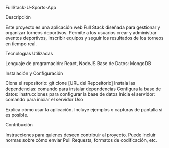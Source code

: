 FullStack-U-Sports-App

Descripción

Este proyecto es una aplicación web Full Stack diseñada para gestionar y organizar torneos deportivos. Permite a los usuarios crear y administrar eventos deportivos, inscribir equipos y seguir los resultados de los torneos en tiempo real.

Tecnologías Utilizadas

Lenguaje de programación: React, NodeJS
Base de Datos: MongoDB

Instalación y Configuración

Clona el repositorio: git clone [URL del Repositorio]
Instala las dependencias: comando para instalar dependencias
Configura la base de datos: instrucciones para configurar la base de datos
Inicia el servidor: comando para iniciar el servidor
Uso

Explica cómo usar la aplicación. Incluye ejemplos o capturas de pantalla si es posible.

Contribución

Instrucciones para quienes deseen contribuir al proyecto. Puede incluir normas sobre cómo enviar Pull Requests, formatos de codificación, etc.
